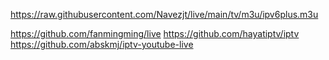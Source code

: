 
https://raw.githubusercontent.com/Navezjt/live/main/tv/m3u/ipv6plus.m3u


https://github.com/fanmingming/live
https://github.com/hayatiptv/iptv
https://github.com/abskmj/iptv-youtube-live
